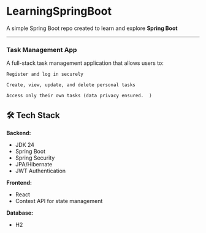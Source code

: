 # LearningSpringBoot

A simple Spring Boot repo created to learn and explore **Spring Boot** 

---

###  Task Management App
 

A full-stack task management application that allows users to:

    Register and log in securely

    Create, view, update, and delete personal tasks

    Access only their own tasks (data privacy ensured.  )
 
 
## 🛠 Tech Stack

**Backend:**
- JDK 24
- Spring Boot 
- Spring Security
- JPA/Hibernate
- JWT Authentication

**Frontend:**
- React  
- Context API for state management

**Database:**
- H2  
